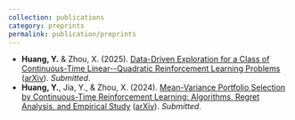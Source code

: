```yaml
---
collection: publications
category: preprints
permalink: publication/preprints
---
```

<ul>
  <li><strong>Huang, Y.</strong> & Zhou, X. (2025). 
      <a href="/files/LQ_Adaptive_ArXiv.pdf">Data-Driven Exploration for a Class of Continuous-Time Linear--Quadratic Reinforcement Learning Problems</a> 
      (<a href="https://arxiv.org/abs/2507.00358">arXiv</a>). <em>Submitted</em>.
  </li>
  <li><strong>Huang, Y.</strong>, Jia, Y., & Zhou, X. (2024). 
      <a href="/files/MV_ArXiv.pdf">Mean-Variance Portfolio Selection by Continuous-Time Reinforcement Learning: Algorithms, Regret Analysis, and Empirical Study</a> 
      (<a href="https://arxiv.org/abs/2412.16175">arXiv</a>). <em>Submitted</em>.
  </li> 
</ul>
